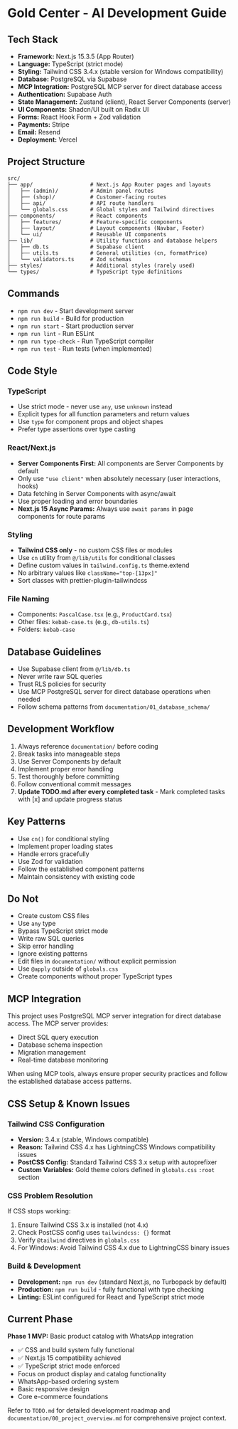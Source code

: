 # Gold Center - AI Development Guide

## Tech Stack
- **Framework:** Next.js 15.3.5 (App Router)
- **Language:** TypeScript (strict mode)
- **Styling:** Tailwind CSS 3.4.x (stable version for Windows compatibility)
- **Database:** PostgreSQL via Supabase
- **MCP Integration:** PostgreSQL MCP server for direct database access
- **Authentication:** Supabase Auth
- **State Management:** Zustand (client), React Server Components (server)
- **UI Components:** Shadcn/UI built on Radix UI
- **Forms:** React Hook Form + Zod validation
- **Payments:** Stripe
- **Email:** Resend
- **Deployment:** Vercel

## Project Structure
```
src/
├── app/                  # Next.js App Router pages and layouts
│   ├── (admin)/          # Admin panel routes
│   ├── (shop)/           # Customer-facing routes
│   ├── api/              # API route handlers
│   └── globals.css       # Global styles and Tailwind directives
├── components/           # React components
│   ├── features/         # Feature-specific components
│   ├── layout/           # Layout components (Navbar, Footer)
│   └── ui/               # Reusable UI components
├── lib/                  # Utility functions and database helpers
│   ├── db.ts             # Supabase client
│   ├── utils.ts          # General utilities (cn, formatPrice)
│   └── validators.ts     # Zod schemas
├── styles/               # Additional styles (rarely used)
└── types/                # TypeScript type definitions
```

## Commands
- `npm run dev` - Start development server
- `npm run build` - Build for production
- `npm run start` - Start production server
- `npm run lint` - Run ESLint
- `npm run type-check` - Run TypeScript compiler
- `npm run test` - Run tests (when implemented)

## Code Style

### TypeScript
- Use strict mode - never use `any`, use `unknown` instead
- Explicit types for all function parameters and return values
- Use `type` for component props and object shapes
- Prefer type assertions over type casting

### React/Next.js
- **Server Components First:** All components are Server Components by default
- Only use `"use client"` when absolutely necessary (user interactions, hooks)
- Data fetching in Server Components with async/await
- Use proper loading and error boundaries
- **Next.js 15 Async Params:** Always use `await params` in page components for route params

### Styling
- **Tailwind CSS only** - no custom CSS files or modules
- Use `cn` utility from `@/lib/utils` for conditional classes
- Define custom values in `tailwind.config.ts` theme.extend
- No arbitrary values like `className="top-[13px]"`
- Sort classes with prettier-plugin-tailwindcss

### File Naming
- Components: `PascalCase.tsx` (e.g., `ProductCard.tsx`)
- Other files: `kebab-case.ts` (e.g., `db-utils.ts`)
- Folders: `kebab-case`

## Database Guidelines
- Use Supabase client from `@/lib/db.ts`
- Never write raw SQL queries
- Trust RLS policies for security
- Use MCP PostgreSQL server for direct database operations when needed
- Follow schema patterns from `documentation/01_database_schema/`

## Development Workflow
1. Always reference `documentation/` before coding
2. Break tasks into manageable steps
3. Use Server Components by default
4. Implement proper error handling
5. Test thoroughly before committing
6. Follow conventional commit messages
7. **Update TODO.md after every completed task** - Mark completed tasks with [x] and update progress status

## Key Patterns
- Use `cn()` for conditional styling
- Implement proper loading states
- Handle errors gracefully
- Use Zod for validation
- Follow the established component patterns
- Maintain consistency with existing code

## Do Not
- Create custom CSS files
- Use `any` type
- Bypass TypeScript strict mode
- Write raw SQL queries
- Skip error handling
- Ignore existing patterns
- Edit files in `documentation/` without explicit permission
- Use `@apply` outside of `globals.css`
- Create components without proper TypeScript types

## MCP Integration
This project uses PostgreSQL MCP server integration for direct database access. The MCP server provides:
- Direct SQL query execution
- Database schema inspection
- Migration management
- Real-time database monitoring

When using MCP tools, always ensure proper security practices and follow the established database access patterns.

## CSS Setup & Known Issues

### Tailwind CSS Configuration
- **Version:** 3.4.x (stable, Windows compatible)
- **Reason:** Tailwind CSS 4.x has LightningCSS Windows compatibility issues
- **PostCSS Config:** Standard Tailwind CSS 3.x setup with autoprefixer
- **Custom Variables:** Gold theme colors defined in `globals.css` `:root` section

### CSS Problem Resolution
If CSS stops working:
1. Ensure Tailwind CSS 3.x is installed (not 4.x)
2. Check PostCSS config uses `tailwindcss: {}` format
3. Verify `@tailwind` directives in `globals.css`
4. For Windows: Avoid Tailwind CSS 4.x due to LightningCSS binary issues

### Build & Development
- **Development:** `npm run dev` (standard Next.js, no Turbopack by default)
- **Production:** `npm run build` - fully functional with type checking
- **Linting:** ESLint configured for React and TypeScript strict mode

## Current Phase
**Phase 1 MVP:** Basic product catalog with WhatsApp integration
- ✅ CSS and build system fully functional
- ✅ Next.js 15 compatibility achieved
- ✅ TypeScript strict mode enforced
- Focus on product display and catalog functionality
- WhatsApp-based ordering system
- Basic responsive design
- Core e-commerce foundations

Refer to `TODO.md` for detailed development roadmap and `documentation/00_project_overview.md` for comprehensive project context.